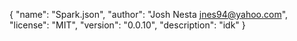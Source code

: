 {
"name": "Spark.json",
"author": "Josh Nesta <jnes94@yahoo.com>",
"license": "MIT",
"version": "0.0.10",
"description": "idk"
}

